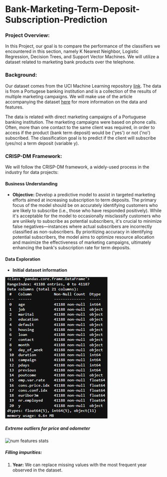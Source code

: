 # Bank-Marketing-Term-Deposit-Subscription-Prediction

### Project Overview:

In this Project, our goal is to compare the performance of the classifiers we encountered in this section, namely K Nearest Neighbor, Logistic Regression, Decision Trees, and Support Vector Machines. We will utilize a dataset related to marketing bank products over the telephone.  

### Background:

Our dataset comes from the UCI Machine Learning repository [link](https://archive.ics.uci.edu/ml/datasets/bank+marketing).  The data is from a Portugese banking institution and is a collection of the results of multiple marketing campaigns.  We will make use of the article accompanying the dataset [here](CRISP-DM-BANK.pdf) for more information on the data and features.

The data is related with direct marketing campaigns of a Portuguese banking institution. The marketing campaigns were based on phone calls. Often, more than one contact to the same client was required, in order to access if the product (bank term deposit) would be ('yes') or not ('no') subscribed. The classification goal is to predict if the client will subscribe (yes/no) a term deposit (variable y).

### CRISP-DM Framework:

We will follow the CRISP-DM framework, a widely-used process in the industry for data projects:

#### Business Understanding

- **Objective:** Develop a predictive model to assist in targeted marketing efforts aimed at increasing subscription to term deposits. The primary focus of the model should be on accurately identifying customers who are likely to subscribe (i.e., those who have responded positively). While it's acceptable for the model to occasionally misclassify customers who are unlikely to subscribe as potential subscribers, it's crucial to minimize false negatives—instances where actual subscribers are incorrectly classified as non-subscribers. By prioritizing accuracy in identifying potential subscribers, the model aims to optimize resource allocation and maximize the effectiveness of marketing campaigns, ultimately enhancing the bank's subscription rate for term deposits.

#### Data Exploration

- **Initial dataset information**

![df info](./data/Images/df%20info.png)





##### Extreme outliers for price and odometer

![num features stats](/Images/Num_feat_stats.png)

##### Filling impurities:

1. **Year:** We can replace missing values with the most frequent year observed in the dataset.

